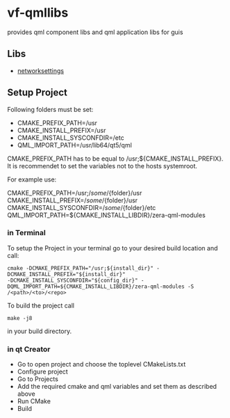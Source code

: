 # vf-qmllibs

provides qml component libs and qml application libs for guis


## Libs
- [networksettings](networksettings_module/NETWORKMANAGER.md)

## Setup Project
Following folders must be set:

* CMAKE_PREFIX_PATH=/usr
* CMAKE_INSTALL_PREFIX=/usr
* CMAKE_INSTALL_SYSCONFDIR=/etc
* QML_IMPORT_PATH=/usr/lib64/qt5/qml

CMAKE_PREFIX_PATH has to be equal to /usr;${CMAKE_INSTALL_PREFIX}.
It is recommendet to set the variables not to the hosts systemroot.

For example use:

CMAKE_PREFIX_PATH=/usr;/${some}/${folder}/usr
CMAKE_INSTALL_PREFIX=/${some}/${folder}/usr
CMAKE_INSTALL_SYSCONFDIR=/${some}/${folder}/etc
QML_IMPORT_PATH=${CMAKE_INSTALL_LIBDIR}/zera-qml-modules

### in Terminal 

To setup the Project in your terminal go to your desired build location and call:

```
cmake -DCMAKE_PREFIX_PATH="/usr;${install_dir}" -DCMAKE_INSTALL_PREFIX="${install_dir}"  
-DCMAKE_INSTALL_SYSCONFDIR="${config_dir}" -DQML_IMPORT_PATH=${CMAKE_INSTALL_LIBDIR}/zera-qml-modules -S /<path>/<to>/<repo>
```

To build the project call 

```
make -j8
```
in your build directory.


### in qt Creator

* Go to open project and choose the toplevel CMakeLists.txt
* Configure project
* Go to Projects 
* Add the required cmake and qml variables and set them as described above
* Run CMake 
* Build 

